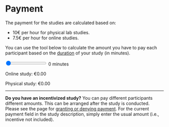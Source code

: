 
# Payment

The payment for the studies are calculated based on:

- 10€ per hour for physical lab studies.
- 7.5€ per hour for online studies. 

You can use the tool below to calculate the amount you have to pay each participant based on the [duration](duration) of your study (in minutes).

<div>
    <input type="range" id="timeSlider" name="timeSlider" min="0" max="120" value="0" oninput="updateAmount()">
    <span id="timeDisplay">0</span> minutes
</div>
<div>
    <p>Online study: <span id="onlineAmount">€0.00</span></p>
    <p>Physical study: <span id="physicalAmount">€0.00</span></p>
</div>

---

**Do you have an incentivized study?** You can pay different participants different amounts. This can be arranged after the study is conducted. Please see the page for [granting or denying payment](granting-or-denying-payment). For the current payment field in the study description, simply enter the usual amount (i.e., incentive not included). 
